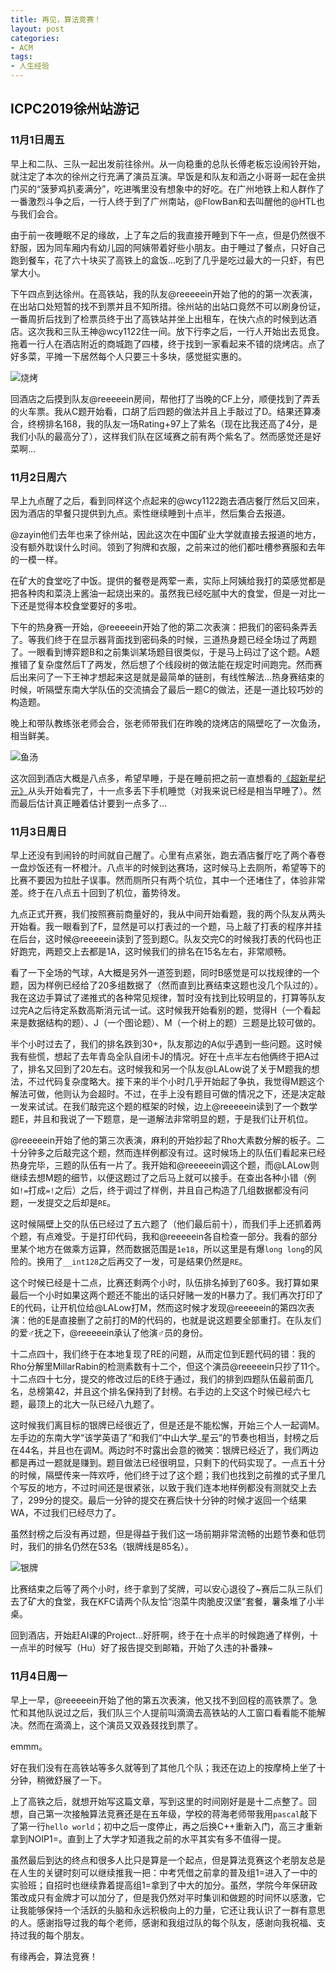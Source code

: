 ```yaml
---
title: 再见，算法竞赛！
layout: post
categories:
- ACM
tags:
- 人生经验
---
```

## ICPC2019徐州站游记

### 11月1日周五

早上和二队、三队一起出发前往徐州。从一向稳重的总队长傅老板忘设闹铃开始，就注定了本次的徐州之行充满了演员互演。早饭是和队友和涵之小哥哥一起在金拱门买的“菠萝鸡扒麦满分”，吃进嘴里没有想象中的好吃。在广州地铁上和人群作了一番激烈斗争之后，一行人终于到了广州南站，@FlowBan和去叫醒他的@HTL也与我们会合。

由于前一夜睡眠不足的缘故，上了车之后的我直接开睡到下午一点，但是仍然很不舒服，因为同车厢内有幼儿园的阿姨带着好些小朋友。由于睡过了餐点，只好自己跑到餐车，花了六十块买了高铁上的盒饭…吃到了几乎是吃过最大的一只虾，有巴掌大小。

下午四点到达徐州。在高铁站，我的队友@reeeeein开始了他的的第一次表演，在出站口处短暂的找不到票并且不知所措。徐州站的出站口竟然不可以刷身份证，一番周折后找到了检票员终于出了高铁站并坐上出租车，在快六点的时候到达酒店。这次我和三队王神@wcy1122住一间。放下行李之后，一行人开始出去觅食。拖着一行人在酒店附近的商城跑了四楼，终于找到一家看起来不错的烧烤店。点了好多菜，平摊一下居然每个人只要三十多块，感觉挺实惠的。

![烧烤](/public/image/2019-11-04-1.jpg)

回酒店之后摸到队友@reeeeein房间，帮他打了当晚的CF上分，顺便找到了弄丢的火车票。我从C题开始看，口胡了后四题的做法并且上手敲过了D。结果还算凑合，终榜排名168，我的队友一场Rating+97上了紫名（现在比我还高了4分，是我们小队的最高分了），这样我们队在区域赛之前有两个紫名了。然而感觉还是好菜啊…

### 11月2日周六

早上九点醒了之后，看到同样这个点起来的@wcy1122跑去酒店餐厅然后又回来，因为酒店的早餐只提供到九点。索性继续睡到十点半，然后集合去报道。

@zayin他们去年也来了徐州站，因此这次在中国矿业大学就直接去报道的地方，没有额外耽误什么时间。领到了狗牌和衣服，之前来过的他们都吐槽参赛服和去年的一模一样。

在矿大的食堂吃了中饭。提供的餐卷是两荤一素，实际上阿姨给我打的菜感觉都是把各种肉和菜浇上酱油一起烧出来的。虽然我已经吃腻中大的食堂，但是一对比一下还是觉得本校食堂要好的多啦。

下午的热身赛一开始，@reeeeein开始了他的第二次表演：把我们的密码条弄丢了。等我们终于在显示器背面找到密码条的时候，三道热身题已经全场过了两题了。一眼看到博弈题B和之前集训某场题目很类似，于是马上码过了这个题。A题推错了复杂度然后T了两发，然后想了个线段树的做法能在规定时间跑完。然而赛后出来问了一下王神才想起来这是就是最简单的链剖，有线性解法…热身赛结束的时候，听隔壁东南大学队伍的交流搞会了最后一题C的做法，还是一道比较巧妙的构造题。

晚上和带队教练张老师会合，张老师带我们在昨晚的烧烤店的隔壁吃了一次鱼汤，相当鲜美。

![鱼汤](/public/image/2019-11-04-2.jpg)

这次回到酒店大概是八点多，希望早睡，于是在睡前把之前一直想看的[《超新星纪元》](https://www.99lib.net/book/427/index.htm)从头开始看完了，十一点多丢下手机睡觉（对我来说已经是相当早睡了）。然而最后估计真正睡着估计要到一点多了…

### 11月3日周日

早上还没有到闹铃的时间就自己醒了。心里有点紧张，跑去酒店餐厅吃了两个春卷一盘炒饭还有一杯橙汁。八点半的时候到达赛场，这时候马上去厕所，希望等下的比赛不要因为拉肚子误事。然而厕所只有两个坑位，其中一个还堵住了，体验非常差。终于在八点五十回到了机位，蓄势待发。

九点正式开赛，我们按照赛前商量好的，我从中间开始看题，我的两个队友从两头开始看。我一眼看到了F，显然是可以打表过的一个题，马上敲了打表的程序并挂在后台，这时候@reeeeein读到了签到题C。队友交完C的时候我打表的代码也正好跑完，两题交上去都是1A，这时候我们的排名在15名左右，非常顺畅。

看了一下全场的气球，A大概是另外一道签到题，同时B感觉是可以找规律的一个题，因为样例已经给了20多组数据了（然而直到比赛结束这题也没几个队过的）。我在这边手算试了递推式的各种常见规律，暂时没有找到比较明显的，打算等队友过完A之后待定系数高斯消元试一试。这时候我开始看别的题，觉得H（一个看起来是数据结构的题）、J（一个图论题）、M（一个树上的题）三题是比较可做的。

半个小时过去了，我们的排名跌到30+，队友那边的A似乎遇到一些问题。这时候我有些慌，想起了去年青岛全队自闭卡J的情况。好在十点半左右他俩终于把A过了，排名又回到了20左右。这时候我和另一个队友@LALow说了关于M题我的想法，不过代码复杂度略大。接下来的半个小时几乎开始起了争执，我觉得M题这个解法可做，他则认为会超时。不过，在手上没有题目可做的情况之下，还是决定敲一发来试试。在我们敲完这个题的框架的时候，边上@reeeeein读到了一个数学题E，并且和我说了一下题意，是一道解法非常明显的题，于是我们让开机位。

@reeeeein开始了他的第三次表演，麻利的开始抄起了Rho大素数分解的板子。二十分钟多之后敲完这个题，然而连样例都没有过。这时候场上的队伍们看起来已经热身完毕，三题的队伍有一片了。我开始和@reeeeein调这个题，而@LALow则继续去想M题的细节，以便这题过了之后马上就可以接手。在查出各种小错（例如`!=`打成`=!`之后）之后，终于调过了样例，并且自己构造了几组数据都没有问题，一发提交之后却是`RE`。

这时候隔壁上交的队伍已经过了五六题了（他们最后前十），而我们手上还抓着两个题，有点难受。于是打印代码，我和@reeeeein各自检查一部分。我看的部分里某个地方在做乘方运算，然而数据范围是`1e18`，所以这里是有爆`long long`的风险的。换用了`__int128`之后再交了一发，可是结果仍然是`RE`。

这个时候已经是十二点，比赛还剩两个小时，队伍排名掉到了60多。我打算如果最后一个小时如果这两个题还不能出的话只好赌一发的H暴力了。我们再次打印了E的代码，让开机位给@LALow打M，然而这时候才发现@reeeeein的第四次表演：他的E是直接删了之前打的M的代码的，也就是说这题要全部重打。在队友们的爱♂抚之下，@reeeeein承认了他演♂员的身份。

十二点四十，我们终于在本地复现了RE的问题，从而定位到E题代码的错：我的Rho分解里MillarRabin的检测素数有十二个，但这个演员@reeeeein只抄了11个。十二点四十七分，提交的修改过后的E终于通过，我们的排到四题队伍最前面几名，总榜第42，并且这个排名保持到了封榜。右手边的上交这个时候已经六七题，最顶上的北大一队已经八九题了。

这时候我们离目标的银牌已经很近了，但是还是不能松懈，开始三个人一起调M。左手边的东南大学“该学英语了”和我们“中山大学_星云”的节奏也相当，封榜之后在44名，并且也在调M。两边时不时露出会意的微笑：银牌已经近了，我们两边都是再过一题就是赚到。题目做法已经很明显，只剩下的代码实现了。一点五十分的时候，隔壁传来一阵欢呼，他们终于过了这个题；我们也找到之前推的式子里几个写反的地方，不过时间还是很紧张，以致于我们连本地样例都没有测就交上去了，299分的提交。最后一分钟的提交在赛后快十分钟的时候才返回一个结果WA，不过我们已经尽力了。

虽然封榜之后没有再过题，但是得益于我们这一场前期非常流畅的出题节奏和低罚时，我们的排名仍然在53名（银牌线是85名）。

![银牌](/public/image/2019-11-04-3.jpg)

比赛结束之后等了两个小时，终于拿到了奖牌，可以安心退役了~赛后二队三队们去了矿大的食堂，我在KFC请两个队友恰“泡菜牛肉脆皮汉堡”套餐，薯条堆了小半桌。

回到酒店，开始赶AI课的Project…好肝啊，终于在十点半的时候跑通了样例，十一点半的时候写（Hu）好了报告提交到邮箱，开始了久违的补番辣~

### 11月4日周一

早上一早，@reeeeein开始了他的第五次表演，他又找不到回程的高铁票了。急忙和其他队说过之后，我们队三个人提前叫滴滴去高铁站的人工窗口看看能不能解决。然而在滴滴上，这个演员又双叒叕找到票了。

emmm。

好在我们没有在高铁站等多久就等到了其他几个队；我还在边上的按摩椅上坐了十分钟，稍微舒展了一下。

上了高铁之后，就想开始写这篇文章，写到这里的时间刚好是是十二点整了。回想，自己第一次接触算法竞赛还是在五年级，学校的蒋海老师带我用`pascal`敲下了第一行`hello world`；初中之后一度停止，再之后换C++重新入门，高三才重新拿到NOIP1=。直到上了大学才知道我之前的水平其实有多不值得一提。

虽然最后到达的终点和很多人比只是算是一个起点，但是算法竞赛这个老朋友总是在人生的关键时刻可以继续推我一把：中考凭借之前拿的普及组1=进入了一中的实验班；自招时也继续靠着提高组1=拿到了中大的加分。虽然，学院今年保研政策改成只有金牌才可以加分了，但是我仍然对平时集训和做题的时间怀以感激，它让我能够保持一个活跃的头脑和永远积极向上的力量，它还让我认识了一群有意思的人。感谢指导过我的每个老师，感谢和我组过队的每个队友，感谢向我祝福、支持过我的每个朋友。

有缘再会，算法竞赛！
